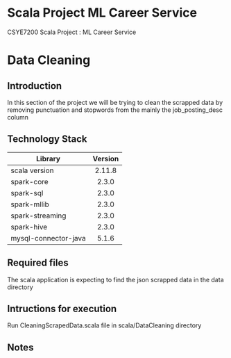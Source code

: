 # Scala Project ML Career Service
CSYE7200 Scala Project : ML Career Service

# Data Cleaning

## Introduction
In this section of the project we will be trying to clean the scrapped data by removing punctuation and stopwords from the mainly the job_posting_desc column

## Technology Stack

| Library              | Version | 
| ---------------------|:-------:|
| scala version        | 2.11.8  |
| spark-core           | 2.3.0   |
| spark-sql            | 2.3.0   |
| spark-mllib          | 2.3.0   |
| spark-streaming      | 2.3.0   |
| spark-hive		   | 2.3.0   |
| mysql-connector-java | 5.1.6   |


## Required files
The scala application is expecting to find the json scrapped data in the data directory

## Intructions for execution
Run CleaningScrapedData.scala file in scala/DataCleaning directory

## Notes